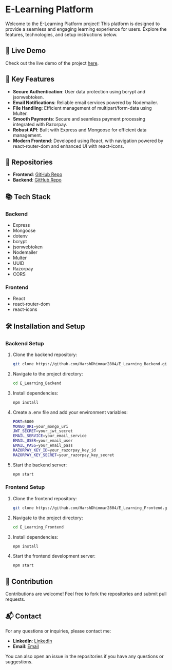 # E-Learning Platform

Welcome to the E-Learning Platform project! This platform is designed to provide a seamless and engaging learning experience for users. Explore the features, technologies, and setup instructions below.

## 🚀 Live Demo

Check out the live demo of the project [here](https://mern-e-learning.vercel.app/).

## 🌟 Key Features

- **Secure Authentication**: User data protection using bcrypt and jsonwebtoken.
- **Email Notifications**: Reliable email services powered by Nodemailer.
- **File Handling**: Efficient management of multipart/form-data using Multer.
- **Smooth Payments**: Secure and seamless payment processing integrated with Razorpay.
- **Robust API**: Built with Express and Mongoose for efficient data management.
- **Modern Frontend**: Developed using React, with navigation powered by react-router-dom and enhanced UI with react-icons.

## 📂 Repositories

- **Frontend**: [GitHub Repo](https://github.com/HarshDhimmar2804/E_Learning_Frontend)
- **Backend**: [GitHub Repo](https://github.com/HarshDhimmar2804/E_Learning_Backend)

## 📚 Tech Stack

### Backend
- Express
- Mongoose
- dotenv
- bcrypt
- jsonwebtoken
- Nodemailer
- Multer
- UUID
- Razorpay
- CORS

### Frontend
- React
- react-router-dom
- react-icons

## 🛠️ Installation and Setup

### Backend Setup

1. Clone the backend repository:
   ```bash
   git clone https://github.com/HarshDhimmar2804/E_Learning_Backend.git

2. Navigate to the project directory:
   ```bash
   cd E_Learning_Backend

3. Install dependencies:
   ```bash
   npm install

4. Create a .env file and add your environment variables:
   ```bash
   PORT=5000
   MONGO_URI=your_mongo_uri
   JWT_SECRET=your_jwt_secret
   EMAIL_SERVICE=your_email_service
   EMAIL_USER=your_email_user
   EMAIL_PASS=your_email_pass
   RAZORPAY_KEY_ID=your_razorpay_key_id
   RAZORPAY_KEY_SECRET=your_razorpay_key_secret

5. Start the backend server:
   ```bash
   npm start

### Frontend Setup   

1. Clone the frontend repository:
   ```bash
   git clone https://github.com/HarshDhimmar2804/E_Learning_Frontend.git

2. Navigate to the project directory:
   ```bash
   cd E_Learning_Frontend

3. Install dependencies:
   ```bash
   npm install

4. Start the frontend development server:
   ```bash
   npm start

## 🤝 Contribution

Contributions are welcome! Feel free to fork the repositories and submit pull requests.

## 📬 Contact

For any questions or inquiries, please contact me:
- **LinkedIn**: [LinkedIn](www.linkedin.com/in/harshdhimmar)
- **Email**: [Email](work.harshdhimmar@gmail.com)
  
You can also open an issue in the repositories if you have any questions or suggestions.
